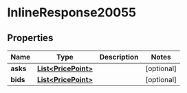 
# InlineResponse20055

## Properties
Name | Type | Description | Notes
------------ | ------------- | ------------- | -------------
**asks** | [**List&lt;PricePoint&gt;**](PricePoint.md) |  |  [optional]
**bids** | [**List&lt;PricePoint&gt;**](PricePoint.md) |  |  [optional]



